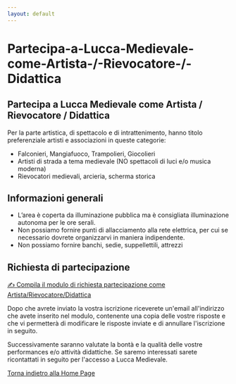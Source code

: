 ```yaml
---
layout: default
---
```


# Partecipa-a-Lucca-Medievale-come-Artista-/-Rievocatore-/-Didattica

## Partecipa a Lucca Medievale come Artista / Rievocatore / Didattica

Per la parte artistica, di spettacolo e di intrattenimento, hanno titolo preferenziale artisti e associazioni in queste categorie:

* Falconieri, Mangiafuoco, Trampolieri, Giocolieri
* Artisti di strada a tema medievale (NO spettacoli di luci e/o musica moderna)
* Rievocatori medievali, arcieria, scherma storica

## Informazioni generali

* L’area è coperta da illuminazione pubblica ma è consigliata illuminazione autonoma per le ore serali.
* Non possiamo fornire punti di allacciamento alla rete elettrica, per cui se necessario dovrete organizzarvi in maniera indipendente.
* Non possiamo fornire banchi, sedie, suppellettili, attrezzi

## Richiesta di partecipazione

[✍️ Compila il modulo di richiesta partecipazione come Artista/Rievocatore/Didattica](http://tiny.cc/lm25_art-rie-did)

Dopo che avrete inviato la vostra iscrizione riceverete un'email all'indirizzo che avete inserito nel modulo, contenente una copia delle vostre risposte e che vi permetterà di modificare le risposte inviate e di annullare l'iscrizione in seguito.

Successivamente saranno valutate la bontà e la qualità delle vostre performances e/o attività didattiche.
Se saremo interessati sarete ricontattati in seguito per l'accesso a Lucca Medievale.

[Torna indietro alla Home Page](2025.md)

